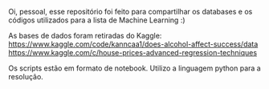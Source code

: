 Oi, pessoal, esse repositório foi feito para compartilhar os databases e os códigos utilizados para a lista de Machine Learning :)

As bases de dados foram retiradas do Kaggle:
https://www.kaggle.com/code/kanncaa1/does-alcohol-affect-success/data
https://www.kaggle.com/c/house-prices-advanced-regression-techniques 

Os scripts estão em formato de notebook. Utilizo a linguagem python para a resolução.
